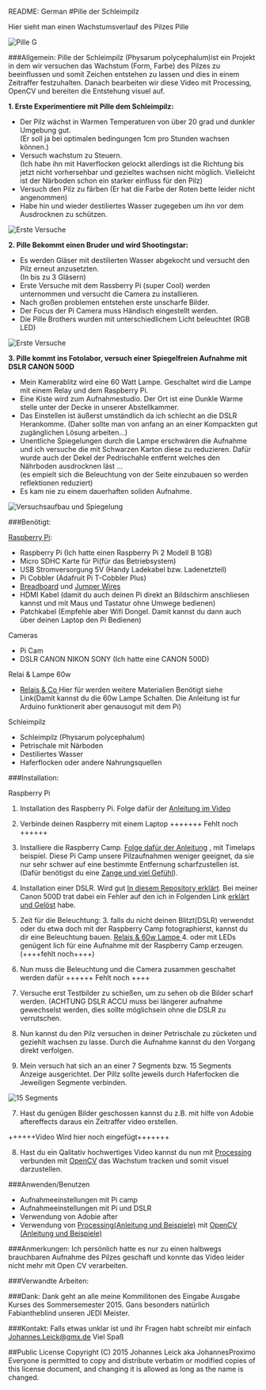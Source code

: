 README: German
#Pille der Schleimpilz

Hier sieht man einen Wachstumsverlauf des Pilzes Pille

![Pille G](Pictures/pille.jpg)

###Allgemein:
Pille der Schleimpilz (Physarum polycephalum)ist ein Projekt in dem wir versuchen das Wachstum (Form, Farbe) des Pilzes zu beeinflussen und somit Zeichen entstehen zu lassen und dies in einem Zeitraffer festzuhalten. Danach bearbeiten wir diese Video mit Processing, OpenCV und bereiten die Entstehung visuel auf.


**1. Erste Experimentiere mit Pille dem Schleimpilz:**
	
- Der Pilz wächst in Warmen Temperaturen von über 20 grad und dunkler Umgebung gut.  
(Er soll ja bei optimalen bedingungen 1cm pro Stunden wachsen können.)  
- Versuch wachstum zu Steuern.  
(Ich habe ihn mit Haverflocken gelockt allerdings ist die Richtung bis jetzt nicht vorhersehbar und gezieltes wachsen nicht möglich. Vielleicht ist der Närboden schon ein starker einfluss für den Pilz)
-  Versuch den Pilz zu färben
(Er hat die Farbe der Roten bette leider nicht angenommen)  
-  Habe hin und wieder destiliertes Wasser zugegeben um ihn vor dem Ausdrocknen zu schützen.

![Erste Versuche](Pictures/first_try.jpg)

**2. Pille Bekommt einen Bruder und wird Shootingstar:**

-  Es werden Gläser mit destilierten Wasser abgekocht und versucht den Pilz erneut anzusetzten.  
(In bis zu 3 Gläsern)
- Erste Versuche mit dem Rassberry Pi (super Cool) werden unternommen und versucht die Camera zu installieren.
- Nach großen problemen entstehen erste unscharfe Bilder.
- Der Focus der Pi Camera muss Händisch eingestellt werden.
- Die Pille Brothers wurden mit unterschiedlichem Licht beleuchtet (RGB LED)

![Erste Versuche](Pictures/pille-brothers.jpg)

**3. Pille kommt ins Fotolabor, versuch einer Spiegelfreien Aufnahme mit DSLR CANON 500D**

- Mein Kamerablitz wird eine 60 Watt Lampe. Geschaltet wird die Lampe mit einem Relay und dem Raspberry Pi.
- Eine Kiste wird zum Aufnahmestudio. Der Ort ist eine Dunkle Warme stelle unter der Decke in unserer Abstellkammer.
- Das Einstellen ist äußerst umständlich da ich schlecht an die DSLR Herankomme. (Daher sollte man von anfang an an einer Kompackten gut zugänglichen Lösung arbeiten...)
- Unentliche Spiegelungen durch die Lampe erschwären die Aufnahme und ich versuche die mit Schwarzen Karton diese zu reduzieren. Dafür wurde auch der Dekel der Pedrischahle entfernt welches den Nährboden ausdrocknen läst ...  
 (es empielt sich die Beleuchtung von der Seite einzubauen so werden reflektionen reduziert)
- Es kam nie zu einem dauerhaften soliden Aufnahme.

![Versuchsaufbau und Spiegelung](Pictures/Box-DSLR.jpg)

###Benötigt:

[Raspberry Pi](https://www.tinkersoup.de/raspberry-pi/):

-	Raspberry Pi (Ich hatte einen Raspberry Pi 2 Modell B 1GB)
-	Micro SDHC Karte für Pi(für das Betriebsystem)  
-	USB Stromversorgung 5V (Handy Ladekabel bzw. Ladenetzteil)
-	Pi Cobbler (Adafruit Pi T-Cobbler Plus)
-	[Breadboard](http://www.exp-tech.de/komponenten-zubehoer/breadboards/breadboard-830-630-200) und [Jumper Wires](http://www.exp-tech.de/komponenten-zubehoer/kabel/75-pcs-breadboard-jumper-wires-with-m-m-connectors) 
-	HDMI Kabel (damit du auch deinen Pi direkt an Bildschirm anschliesen kannst und mit Maus und Tastatur ohne Umwege bedienen)  
-	Patchkabel (Empfehle aber Wifi Dongel. Damit kannst du dann auch über deinen Laptop den Pi Bedienen)  

Cameras

-	Pi Cam
-	DSLR CANON NIKON SONY (Ich hatte eine CANON 500D)

Relai & Lampe 60w

-	[Relais & Co ](http://www.glacialwanderer.com/hobbyrobotics/?p=9) Hier für werden weitere Materialien Benötigt siehe Link(Damit kannst du die 60w Lampe Schalten. Die Anleitung ist fur Arduino funktionerit aber genausogut mit dem Pi)

Schleimpilz

-	Schleimpilz (Physarum polycephalum)
-	Petrischale mit Närboden
-	Destiliertes Wasser
-	Haferflocken oder andere Nahrungsquellen

###Installation:

Raspberry Pi

1. Installation des Raspberry Pi. Folge dafür der [Anleitung im Video](https://www.raspberrypi.org/help/noobs-setup/)

2. Verbinde deinen Raspberry mit einem Laptop +++++++ Fehlt noch ++++++

3. Installiere die Raspberry Camp. [Folge dafür der Anleitung](https://www.youtube.com/watch?t=65&v=8xWy3g2QAZ8) , mit Timelaps beispiel. Diese Pi Camp unsere Pilzaufnahmen weniger geeignet, da sie nur sehr schwer auf eine bestimmte Entfernung scharfzustellen ist.(Dafür benötigst du eine [Zange und viel Gefühl](https://www.youtube.com/watch?v=u6VhRVH3Z6Y)).
4. Installation einer DSLR. Wird gut [In diesem Repository erklärt](https://github.com/topada/DSLR-Timelapse-gphoto-RPI). Bei meiner Canon 500D trat dabei ein Fehler auf den ich in Folgenden Link [erklärt und Gelöst](https://github.com/Johannesproximo/Pille-der-Schleimpilz/blob/master/DSLR-Timelapse-gphoto-RPI-Zusatz.md) habe.
2. Zeit für die Beleuchtung:
	3. falls du nicht deinen Blitzt(DSLR) verwendst oder du etwa doch mit der Raspberry Camp fotographierst, kannst du dir eine Beleuchtung bauen. [Relais & 60w Lampe ](http://www.glacialwanderer.com/hobbyrobotics/?p=9) 
	4. oder mit LEDs genügent lich für eine Aufnahme mit der Raspberry Camp erzeugen.(++++fehlt noch++++)

3. Nun muss die Beleuchtung und die Camera zusammen geschaltet werden dafür ++++++ Fehlt noch ++++

4. Versuche erst Testbilder zu schießen, um zu sehen ob die Bilder scharf werden. (ACHTUNG DSLR ACCU muss bei längerer aufnahme gewechselst werden, dies sollte möglichsein ohne die DSLR zu verrutschen.
5. Nun kannst du den Pilz versuchen in deiner Petrischale zu zücketen und geziehlt wachsen zu lasse. Durch die Aufnahme kannst du den Vorgang direkt verfolgen.

6. Mein versuch hat sich an an einer 7 Segments bzw. 15 Segments Anzeige ausgerichtet. Der Pillz sollte jeweils durch Haferfocken die Jeweiligen Segmente verbinden.

![15 Segments](Pictures/seven.jpg)

7. Hast du genügen Bilder geschossen kannst du z.B. mit hilfe von Adobie aftereffects daraus ein Zeitraffer video erstellen.

++++++Video Wird hier noch eingefügt+++++++

8. Hast du ein Qalitativ hochwertiges Video kannst du nun mit [Processing](https://processing.org/) verbunden mit [OpenCV](https://github.com/FH-Potsdam/hello-processing-py-cv-world) das Wachstum tracken und somit visuel darzustellen.


###Anwenden/Benutzen

- Aufnahmeeinstellungen mit Pi camp
- Aufnahmeeinstellungen mit Pi und DSLR
- Verwendung von Adobie after
- Verwendung von [Processing(Anleitung und Beispiele)](https://processing.org/) mit [OpenCV (Anleitung und Beispiele)](https://github.com/FH-Potsdam/hello-processing-py-cv-world)

###Anmerkungen:
Ich persönlich hatte es nur zu einen halbwegs brauchbaren Aufnahme des Pilzes geschaft und konnte das Video leider nicht mehr mit Open CV verarbeiten.

###Verwandte Arbeiten:


###Dank:
Dank geht an alle meine Kommilitonen des Eingabe Ausgabe Kurses des Sommersemester 2015. Gans besonders natürlich Fabiantheblind unseren JEDI Meister.

###Kontakt:
Falls etwas unklar ist und ihr Fragen habt schreibt mir einfach Johannes.Leick@gmx.de
Viel Spaß

##Public License
Copyright (C) 2015 Johannes Leick aka JohannesProximo Everyone is permitted to copy and distribute verbatim or modified copies of this license document, and changing it is allowed as long as the name is changed.
